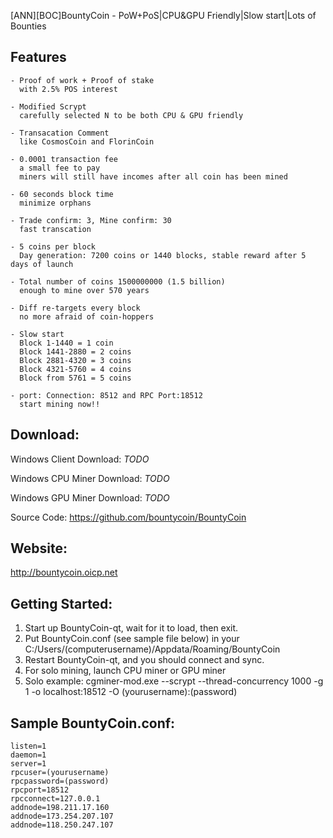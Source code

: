 [ANN][BOC]BountyCoin - PoW+PoS|CPU&GPU Friendly|Slow start|Lots of Bounties


## Features

    - Proof of work + Proof of stake
      with 2.5% POS interest
      
    - Modified Scrypt
      carefully selected N to be both CPU & GPU friendly
      
    - Transacation Comment
      like CosmosCoin and FlorinCoin
      
    - 0.0001 transaction fee
      a small fee to pay
      miners will still have incomes after all coin has been mined
      
    - 60 seconds block time
      minimize orphans
      
    - Trade confirm: 3, Mine confirm: 30
      fast transcation
      
    - 5 coins per block
      Day generation: 7200 coins or 1440 blocks, stable reward after 5 days of launch
      
    - Total number of coins 1500000000 (1.5 billion)
      enough to mine over 570 years
    
    - Diff re-targets every block
      no more afraid of coin-hoppers
      
    - Slow start
      Block 1-1440 = 1 coin
      Block 1441-2880 = 2 coins
      Block 2881-4320 = 3 coins
      Block 4321-5760 = 4 coins
      Block from 5761 = 5 coins
    
    - port: Connection: 8512 and RPC Port:18512 
      start mining now!!


## Download:

Windows Client Download:
_TODO_

Windows CPU Miner Download:
_TODO_

Windows GPU Miner Download:
_TODO_

Source Code:
https://github.com/bountycoin/BountyCoin


## Website:

http://bountycoin.oicp.net


## Getting Started:

1. Start up BountyCoin-qt, wait for it to load, then exit.
2. Put BountyCoin.conf (see sample file below) in your C:/Users/(computerusername)/Appdata/Roaming/BountyCoin
3. Restart BountyCoin-qt, and you should connect and sync.
4. For solo mining, launch CPU miner or GPU miner
5. Solo example: cgminer-mod.exe --scrypt --thread-concurrency 1000 -g 1 -o localhost:18512 -O (yourusername):(password)


## Sample BountyCoin.conf:

    listen=1
    daemon=1
    server=1
    rpcuser=(yourusername)
    rpcpassword=(password)
    rpcport=18512
    rpcconnect=127.0.0.1
    addnode=198.211.17.160
    addnode=173.254.207.107
    addnode=118.250.247.107
